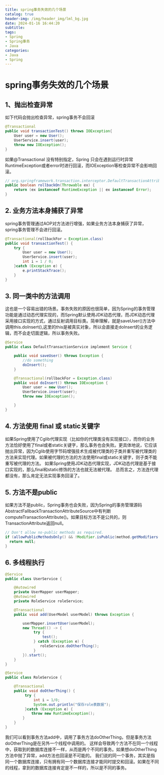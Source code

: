 ```yaml
---
title: spring事务失效的几个场景
catalog: true
header-img: /img/header_img/lml_bg.jpg
date: 2024-01-16 16:44:20
subtitle:
tags: 
- Spring
- Spring事务
- Java
categories:
- Java
- Spring
---
```



# spring事务失效的几个场景
## 1、抛出检查异常
如下代码会抛出检查异常，spring事务不会回滚
```java  
@Transactional
public void transactionTest() throws IOException{
    User user = new User();
    UserService.insert(user);
    throw new IOException();
}

```
如果@Transactional 没有特别指定，Spring 只会在遇到运行时异常RuntimeException或者error时进行回滚，而IOException等检查异常不会影响回滚。
```java 
// org.springframework.transaction.interceptor.DefaultTransactionAttribute#rollbackOn
public boolean rollbackOn(Throwable ex) {
	return (ex instanceof RuntimeException || ex instanceof Error);
}
```
## 2. 业务方法本身捕获了异常
spring事务管理通过AOP对方法进行增强，如果业务方法本身捕获了异常，spring事务管理不会进行回滚。  

```java 
@Transactional(rollbackFor = Exception.class)
public void transactionTest() {
    try {
        User user = new User();
        UserService.insert(user);
        int i = 1 / 0;
    }catch (Exception e) {
        e.printStackTrace();
    }
}
```
## 3. 同一类中的方法调用
这也是一个容易出错的场景。事务失败的原因也很简单，因为Spring的事务管理功能是通过动态代理实现的，而Spring默认使用JDK动态代理，而JDK动态代理采用接口实现的方式，通过反射调用目标类。简单理解，就是saveUser()方法中调用this.doInsert(),这里的this是被真实对象，所以会直接走doInsert的业务逻辑，而不会走切面逻辑，所以事务失败。

```java
@Service
public class DefaultTransactionService implement Service {

    public void saveUser() throws Exception {
        //do something
        doInsert();
    }

    @Transactional(rollbackFor = Exception.class)
    public void doInsert() throws IOException {
        User user = new User();
        UserService.insert(user);
        throw new IOException();

    }
}

```

## 4. 方法使用 final 或 static关键字
   如果Spring使用了Cglib代理实现（比如你的代理类没有实现接口），而你的业务方法恰好使用了final或者static关键字，那么事务也会失败。更具体地说，它应该抛出异常，因为Cglib使用字节码增强技术生成被代理类的子类并重写被代理类的方法来实现代理。如果被代理的方法的方法使用final或static关键字，则子类不能重写被代理的方法。
   如果Spring使用JDK动态代理实现，JDK动态代理是基于接口实现的，那么final和static修饰的方法也就无法被代理。
   总而言之，方法连代理都没有，那么肯定无法实现事务回滚了。

## 5. 方法不是public
   如果方法不是public，Spring事务也会失败，因为Spring的事务管理源码AbstractFallbackTransactionAttributeSource中有判断computeTransactionAttribute()。如果目标方法不是公共的，则TransactionAttribute返回null。

```java
// Don't allow no-public methods as required.
if (allowPublicMethodsOnly() && !Modifier.isPublic(method.getModifiers())) {
  return null;
}

```

## 6. 多线程执行

```java
@Service
public class UserService {

    @Autowired
    private UserMapper userMapper;
    @Autowired
    private RoleService roleService;

    @Transactional
    public void add(UserModel userModel) throws Exception {

        userMapper.insertUser(userModel);
        new Thread(() -> {
             try {
                 test();
             } catch (Exception e) {
                roleService.doOtherThing();
             }
        }).start();
    }
}

@Service
public class RoleService {

    @Transactional
    public void doOtherThing() {
         try {
             int i = 1/0;
             System.out.println("保存role表数据");
         }catch (Exception e) {
            throw new RuntimeException();
        }
    }
}


```

我们可以看到事务方法add中，调用了事务方法doOtherThing，但是事务方法doOtherThing是在另外一个线程中调用的。
这样会导致两个方法不在同一个线程中，获取到的数据库连接不一样，从而是两个不同的事务。如果想doOtherThing方法中抛了异常，add方法也回滚是不可能的。
我们说的同一个事务，其实是指同一个数据库连接，只有拥有同一个数据库连接才能同时提交和回滚。如果在不同的线程，拿到的数据库连接肯定是不一样的，所以是不同的事务。
